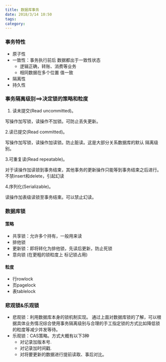 ```yaml
---
title: 数据库事务
date: 2018/3/14 10:50
tags:
category: 
---
```

### 事务特性
- 原子性
- 一致性：事务执行前后 数据都出于一致性状态
  - 逻辑正确，转账、消费等业务
  - 相同数据在多个位置 值一致
- 隔离性
- 持久性

### 事务隔离级别==>决定锁的策略和粒度

1. 读未提交(Read uncommitted)。

  写操作加写锁，读操作不加锁。可防止丢失更新。

2.读已提交(Read committed)。

  写操作加写锁，读操作加读锁。防止脏读。这是大部分关系数据库的默认 隔离级别。

3.可重复读(Read repeatable)。

对于读操作加读锁到事务结束，其他事务的更新操作只能等到事务结束之后进行。不禁insert和delete，引起幻读

4.序列化(Serializable)。

读操作加表级读锁至事务结束。可以禁止幻读。

### 数据库锁
#### 策略
- 共享锁：允许多个持有，一般用来读
- 排他锁
- 更新锁：即将转化为排他锁，先读后更新，防止死锁
- 意向锁 (在更粗的锁粒度上 标记锁占用)

#### 粒度
- 行rowlock  
- 页pagelock
- 表tablelock

### 悲观锁&乐观锁
- 悲观锁：利用数据库本身的锁机制实现。
  通过上面对数据库锁的了解，可以根据具体业务情况综合使用事务隔离级别与合理的手工指定锁的方式比如降低锁的粒度等减少并发等待。
- 乐观锁：CAS策略。方式大概有以下3种
  - 对记录加版本号. 
  - 对记录加时间戳.
  - 对将要更新的数据进行提前读取、事后对比。